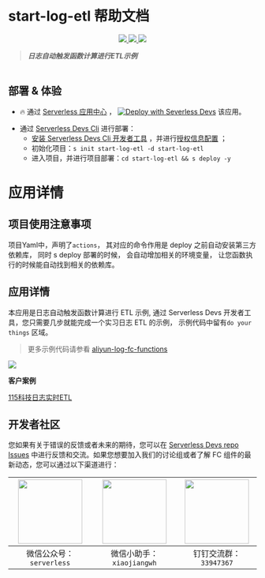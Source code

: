 # start-log-etl 帮助文档

<p align="center" class="flex justify-center">
    <a href="https://www.serverless-devs.com" class="ml-1">
    <img src="http://editor.devsapp.cn/icon?package=start-log-etl&type=packageType">
  </a>
  <a href="http://www.devsapp.cn/details.html?name=start-log-etl" class="ml-1">
    <img src="http://editor.devsapp.cn/icon?package=start-log-etl&type=packageVersion">
  </a>
  <a href="http://www.devsapp.cn/details.html?name=start-log-etl" class="ml-1">
    <img src="http://editor.devsapp.cn/icon?package=start-log-etl&type=packageDownload">
  </a>
</p>

<description>

> ***日志自动触发函数计算进行ETL示例***

</description>

<table>



</table>

<codepre id="codepre">

</codepre>

<deploy>

## 部署 & 体验

<appcenter>

- :fire: 通过 [Serverless 应用中心](https://fcnext.console.aliyun.com/applications/create?template=start-log-etl) ，
[![Deploy with Severless Devs](https://img.alicdn.com/imgextra/i1/O1CN01w5RFbX1v45s8TIXPz_!!6000000006118-55-tps-95-28.svg)](https://fcnext.console.aliyun.com/applications/create?template=start-log-etl)  该应用。 

</appcenter>

- 通过 [Serverless Devs Cli](https://www.serverless-devs.com/serverless-devs/install) 进行部署：
    - [安装 Serverless Devs Cli 开发者工具](https://www.serverless-devs.com/serverless-devs/install) ，并进行[授权信息配置](https://www.serverless-devs.com/fc/config) ；
    - 初始化项目：`s init start-log-etl -d start-log-etl`   
    - 进入项目，并进行项目部署：`cd start-log-etl && s deploy -y`

</deploy>

<appdetail id="flushContent">

# 应用详情

## 项目使用注意事项

项目Yaml中，声明了`actions`， 其对应的命令作用是 deploy 之前自动安装第三方依赖库， 同时 s deploy 部署的时候， 会自动增加相关的环境变量， 让您函数执行的时候能自动找到相关的依赖库。

## 应用详情

本应用是日志自动触发函数计算进行 ETL 示例, 通过 Serverless Devs 开发者工具，您只需要几步就能完成一个实习日志 ETL 的示例， 示例代码中留有`do your things` 区域。
>  更多示例代码请参看 [aliyun-log-fc-functions](https://github.com/aliyun/aliyun-log-fc-functions)

![](https://img.alicdn.com/imgextra/i1/O1CN01HPxM2G1ISa3WHMLIP_!!6000000000892-2-tps-1644-844.png)

**客户案例**

[115科技日志实时ETL](https://resources.functioncompute.com/115-tech.html)


</appdetail>

<devgroup>

## 开发者社区

您如果有关于错误的反馈或者未来的期待，您可以在 [Serverless Devs repo Issues](https://github.com/serverless-devs/serverless-devs/issues) 中进行反馈和交流。如果您想要加入我们的讨论组或者了解 FC 组件的最新动态，您可以通过以下渠道进行：

<p align="center">

| <img src="https://serverless-article-picture.oss-cn-hangzhou.aliyuncs.com/1635407298906_20211028074819117230.png" width="130px" > | <img src="https://serverless-article-picture.oss-cn-hangzhou.aliyuncs.com/1635407044136_20211028074404326599.png" width="130px" > | <img src="https://serverless-article-picture.oss-cn-hangzhou.aliyuncs.com/1635407252200_20211028074732517533.png" width="130px" > |
|--- | --- | --- |
| <center>微信公众号：`serverless`</center> | <center>微信小助手：`xiaojiangwh`</center> | <center>钉钉交流群：`33947367`</center> | 

</p>

</devgroup>